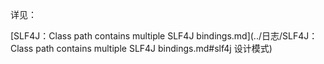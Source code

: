 详见：

[SLF4J：Class path contains multiple SLF4J bindings.md](../日志/SLF4J：Class path contains multiple SLF4J bindings.md#slf4j 设计模式)

